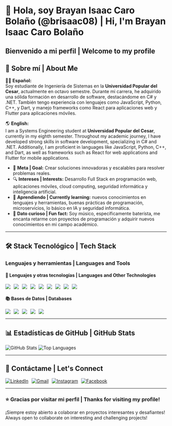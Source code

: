 # 👋 Hola, soy Brayan Isaac Caro Bolaño (@brisaac08) | Hi, I'm Brayan Isaac Caro Bolaño

## Bienvenido a mi perfil | Welcome to my profile

## 🌟 Sobre mí | About Me
👨‍💻 **Español:**  
Soy estudiante de Ingeniería de Sistemas en la **Universidad Popular del Cesar**, actualmente en octavo semestre. Durante mi carrera, he adquirido una sólida formación en desarrollo de software, destacándome en C# y .NET. También tengo experiencia con lenguajes como JavaScript, Python, C++, y Dart, y manejo frameworks como React para aplicaciones web y Flutter para aplicaciones móviles.

🌎 **English:**  
I am a Systems Engineering student at **Universidad Popular del Cesar**, currently in my eighth semester. Throughout my academic journey, I have developed strong skills in software development, specializing in C# and .NET. Additionally, I am proficient in languages like JavaScript, Python, C++, and Dart, as well as frameworks such as React for web applications and Flutter for mobile applications.

- 🎯 **Meta | Goal:** Crear soluciones innovadoras y escalables para resolver problemas reales.  
- 🔍 **Intereses | Interests:** Desarrollo Full Stack en programación web, aplicaciones móviles, cloud computing, seguridad informática y inteligencia artificial.  
- 🌱 **Aprendiendo | Currently learning:** nuevos conocimientos en lenguajes y herramientas, buenas prácticas de programación, microservicios, lo básico en IA y seguridad informática.  
- 🎨 **Dato curioso | Fun fact:** Soy músico, específicamente baterísta, me encanta retarme con proyectos de programación y adquirir nuevos conocimientos en mi campo académico.

---

## 🛠️ **Stack Tecnológico | Tech Stack**
### **Lenguajes y herramientas | Languages and Tools**

#### 🔧 **Lenguajes y otras tecnologías | Languages and Other Technologies**
<div style="display: flex; flex-wrap: wrap; gap: 10px;">
    <img src="https://img.shields.io/badge/-JavaScript-F7DF1E?style=for-the-badge&logo=javascript&logoColor=black" />
    <img src="https://img.shields.io/badge/-Node.js-339933?style=for-the-badge&logo=node.js&logoColor=white" />
    <img src="https://img.shields.io/badge/-React-61DAFB?style=for-the-badge&logo=react&logoColor=black" />
    <img src="https://img.shields.io/badge/-Flutter-02569B?style=for-the-badge&logo=flutter&logoColor=white" />
    <img src="https://img.shields.io/badge/-Dart-0175C2?style=for-the-badge&logo=dart&logoColor=white" />
    <img src="https://img.shields.io/badge/-C%23-239120?style=for-the-badge&logo=c-sharp&logoColor=white" />
    <img src="https://img.shields.io/badge/-C++-00599C?style=for-the-badge&logo=c%2B%2B&logoColor=white" />
    <img src="https://img.shields.io/badge/-Python-3776AB?style=for-the-badge&logo=python&logoColor=white" />
    <img src="https://img.shields.io/badge/-Docker-2496ED?style=for-the-badge&logo=docker&logoColor=white" />
</div>

#### 📚 **Bases de Datos | Databases**
<div style="display: flex; flex-wrap: wrap; gap: 10px;">
    <img src="https://img.shields.io/badge/-SQL_Server-CC2927?style=for-the-badge&logo=microsoft-sql-server&logoColor=white" />
    <img src="https://img.shields.io/badge/-MySQL-4479A1?style=for-the-badge&logo=mysql&logoColor=white" />
    <img src="https://img.shields.io/badge/-PostgreSQL-4169E1?style=for-the-badge&logo=postgresql&logoColor=white" />
    <img src="https://img.shields.io/badge/-Oracle-F80000?style=for-the-badge&logo=oracle&logoColor=white" />
    <img src="https://img.shields.io/badge/-Firebase-FFCA28?style=for-the-badge&logo=firebase&logoColor=black" />
</div>

---

## 📊 **Estadísticas de GitHub | GitHub Stats**

![GitHub Stats](https://github-readme-stats.vercel.app/api?username=brisaac08&show_icons=true&theme=radical&hide=issues)
![Top Languages](https://github-readme-stats.vercel.app/api/top-langs/?username=brisaac08&layout=compact&theme=radical)

---

## 💬 **Contáctame | Let's Connect**
<div style="display: flex; flex-wrap: wrap; gap: 10px; align-items: center;">
    <a href="https://www.linkedin.com/in/brayan-isaac-caro-bolaño-a904ab312/">
        <img src="https://img.shields.io/badge/-LinkedIn-0A66C2?style=for-the-badge&logo=linkedin&logoColor=white" alt="LinkedIn">
    </a>
    <a href="mailto:brayancarob.2003@gmail.com">
        <img src="https://img.shields.io/badge/-Gmail-D14836?style=for-the-badge&logo=gmail&logoColor=white" alt="Gmail">
    </a>
    <a href="https://www.instagram.com/brisaacarob/">
        <img src="https://img.shields.io/badge/-Instagram-E4405F?style=for-the-badge&logo=instagram&logoColor=white" alt="Instagram">
    </a>
    <a href="https://www.facebook.com/brayan.caro.94695/">
        <img src="https://img.shields.io/badge/-Facebook-1877F2?style=for-the-badge&logo=facebook&logoColor=white" alt="Facebook">
    </a>
</div>

---

### ⭐ **Gracias por visitar mi perfil | Thanks for visiting my profile!**
¡Siempre estoy abierto a colaborar en proyectos interesantes y desafiantes!  
Always open to collaborate on interesting and challenging projects!


